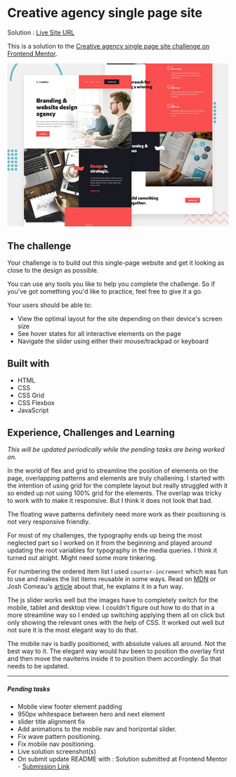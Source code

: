 # Creative agency single page site

Solution : [Live Site URL](https://frontend-mentor-challenges-ecru.vercel.app/creative-single-page-site/)

This is a solution to the [Creative agency single page site challenge on Frontend Mentor](https://www.frontendmentor.io/challenges/creative-agency-singlepage-site-Pq6V3I2RM).

![Design preview for the Creative agency single page site coding challenge](./preview.jpg)

## The challenge

Your challenge is to build out this single-page website and get it looking as close to the design as possible.

You can use any tools you like to help you complete the challenge. So if you've got something you'd like to practice, feel free to give it a go.

Your users should be able to:

- View the optimal layout for the site depending on their device's screen size
- See hover states for all interactive elements on the page
- Navigate the slider using either their mouse/trackpad or keyboard

## Built with

- HTML
- CSS
- CSS Grid
- CSS Flexbox
- JavaScript

## Experience, Challenges and Learning

_This will be updated periodically while the pending tasks are being worked on._

In the world of flex and grid to streamline the position of elements on the page, overlapping patterns and elements are truly challening. I started with the intention of using grid for the complete layout but really struggled with it so ended up not using 100% grid for the elements. The overlap was tricky to work with to make it responsive. But I think it does not look that bad.

The floating wave patterns definitely need more work as their positioning is not very responsive friendly.

For most of my challenges, the typography ends up being the most neglected part so I worked on it from the beginning and played around updating the root variables for typography in the media queries. I think it turned out alright. Might need some more tinkering.

For numbering the ordered item list I used `counter-increment` which was fun to use and makes the list items reusable in some ways. Read on [MDN](https://developer.mozilla.org/en-US/docs/Web/CSS/counter-increment) or Josh Comeau's [article](https://www.joshwcomeau.com/css/styling-ordered-lists-with-css-counters/) about that, he explains it in a fun way.

The js slider works well but the images have to completely switch for the mobile, tablet and desktop view. I couldn't figure out how to do that in a more streamline way so I ended up switching applying them all on click but only showing the relevant ones with the help of CSS. It worked out well but not sure it is the most elegant way to do that.

The mobile nav is badly positioned, with absolute values all around. Not the best way to it. The elegant way would hav been to position the overlay first and then move the navitems inside it to position them accordingly. So that needs to be updated.

---

##### Pending tasks

- Mobile view footer element padding
- 950px whitespace between hero and next element
- slider title alignment fix
- Add animations to the mobile nav and horizontal slider.
- Fix wave pattern positioning.
- Fix mobile nav positioning.
- Live solution screenshot(s)
- On submit update README with : Solution submitted at Frontend Mentor - [Submission Link]()
